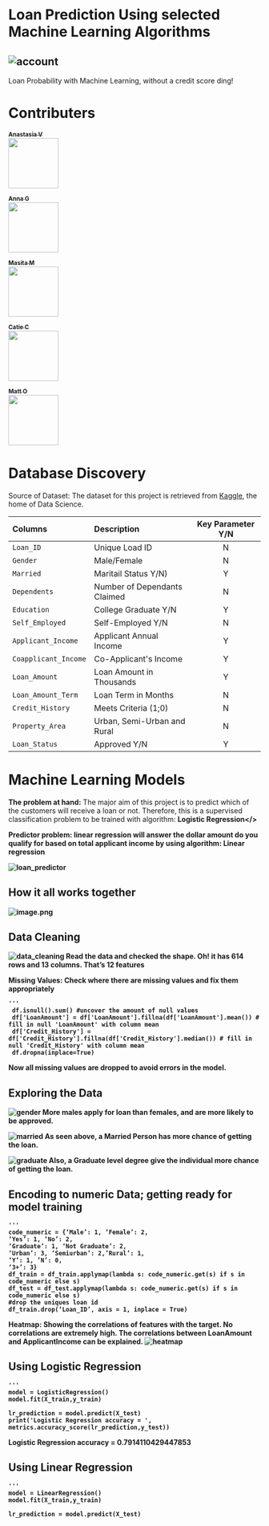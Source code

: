 # Loan Prediction Using selected Machine Learning Algorithms
![account](Images/account.jpg)
------------------------------
Loan Probability with Machine Learning, without a credit score ding!
<h1> ️Contributers </h1>

[<sub><b>Anastasia V</b></sub>](https://github.com/AnastasiaRV)<br/><img src="https://avatars0.githubusercontent.com/u/61332049?s=400&v=4" width="100px;"/><br/>

[<sub><b>Anna G</b></sub>](https://github.com/heyannag)<br/><img src="https://avatars1.githubusercontent.com/u/61209602?s=460&u=5dbd7647e94f58132f5f6e0274767e98fc11bd94&v=4" width="100px;"/><br/>
 
[<sub><b> Masita M </b></sub>](https://github.com/masitamohamad)<br/><img src="https://avatars3.githubusercontent.com/u/60247306?s=400&u=ae1efcb5e0637cdd4a2afe1c7ab45c9e7eb20bd6&v=4" width="100px;"/><br/>
 
[<sub><b> Catie C </b></sub>](https://github.com/csidneyclark)<br/><img src="https://avatars0.githubusercontent.com/u/61070215?s=400&v=4" width="100px;"/><br/>
 
[<sub><b> Matt O </b></sub>](https://github.com/oconnormatt781)<br/><img src="https://avatars1.githubusercontent.com/u/59668093?s=460&v=4" width="100px;"/><br/>


# Database Discovery 
Source of Dataset: The dataset for this project is retrieved from [Kaggle](https://www.kaggle.com/altruistdelhite04/loan-prediction-problem-dataset), the home of Data Science. 


Columns | Description | Key Parameter Y/N
:-----|:----- |:-----:
`Loan_ID` | Unique Load ID | N
`Gender` | Male/Female | N
`Married`| Maritail Status Y/N) | Y
`Dependents`| Number of Dependants Claimed | N
`Education` | College Graduate Y/N | Y
`Self_Employed`| Self-Employed Y/N | N
`Applicant_Income` | Applicant Annual Income | Y
`Coapplicant_Income` | Co-Applicant's Income | Y
`Loan_Amount`| Loan Amount in Thousands | Y
`Loan_Amount_Term` | Loan Term in Months | N
`Credit_History`| Meets Criteria (1;0) | N
`Property_Area` | Urban, Semi-Urban and Rural | N
`Loan_Status` | Approved Y/N | Y

# Machine Learning Models 
<b>The problem at hand:</b> The major aim of this project is to predict which of the customers will receive a loan or not. Therefore, this is a supervised classification problem to be trained with algorithm:
<b>Logistic Regression</>


<b>Predictor problem:</b> linear regression will answer the dollar amount do you qualify for based on total applicant income by using algorithm:
<b>Linear regression</b>

![loan_predictor](Images/loan_predictor.gif)


## How it all works together
![image.png](Images/process_diagram.png)

## Data Cleaning
![data_cleaning](Images/data_cleaning.png)
Read the data and checked the shape. Oh! it has 614 rows and 13 columns. That’s 12 features

<b>Missing Values:</b> Check where there are missing values and fix them appropriately
   
    '''
     df.isnull().sum() #uncover the amount of null values
     df['LoanAmount'] = df['LoanAmount'].fillna(df['LoanAmount'].mean()) # fill in null 'LoanAmount' with column mean
     df['Credit_History'] = df['Credit_History'].fillna(df['Credit_History'].median()) # fill in null 'Credit_History' with column mean
     df.dropna(inplace=True) 
 
 Now all missing values are dropped to avoid errors in the model.

## Exploring the Data

![gender](Images/gender.png)
More males apply for loan than females, and are more likely to be approved. 

![married](Images/Loan_Status_Married.png)
As seen above, a Married Person has more chance of getting the loan.

![graduate](Images/Loan_Status_Education.png)
Also, a Graduate level degree give the individual more chance of getting the loan. 

## Encoding to numeric Data; getting ready for model training

    '''
    code_numeric = {‘Male’: 1, ‘Female’: 2,
    ‘Yes’: 1, ‘No’: 2,
    ‘Graduate’: 1, ‘Not Graduate’: 2,
    ‘Urban’: 3, ‘Semiurban’: 2,’Rural’: 1,
    ‘Y’: 1, ’N’: 0,
    ‘3+’: 3}
    df_train = df_train.applymap(lambda s: code_numeric.get(s) if s in code_numeric else s)
    df_test = df_test.applymap(lambda s: code_numeric.get(s) if s in code_numeric else s)
    #drop the uniques loan id
    df_train.drop(‘Loan_ID’, axis = 1, inplace = True)


<b>Heatmap:</b> Showing the correlations of features with the target. No correlations are extremely high. The correlations between LoanAmount and ApplicantIncome can be explained.
![heatmap](Images/Correlation_Matrix.png)

## Using Logistic Regression

    '''
    model = LogisticRegression()
    model.fit(X_train,y_train)

    lr_prediction = model.predict(X_test)
    print('Logistic Regression accuracy = ', metrics.accuracy_score(lr_prediction,y_test))
 Logistic Regression accuracy =  0.7914110429447853
 
## Using Linear Regression

    '''
    model = LinearRegression()
    model.fit(X_train,y_train)

    lr_prediction = model.predict(X_test)

